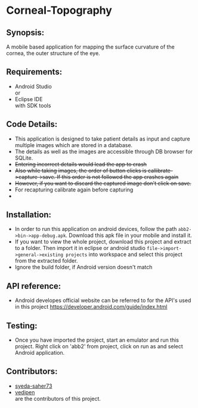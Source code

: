 
# Corneal-Topography
## Synopsis: 
A mobile based application  for mapping the surface curvature of the cornea, the outer structure of the eye.  
## Requirements:
* Android Studio  
or 
* Eclipse IDE  
with SDK tools

## Code Details: 
* This application is designed to take patient details as input and capture multiple images which are stored in a database.
* The details as well as the images are accessible through DB browser for SQLite.
* ~~Entering incorrect details would lead the app to crash~~
* ~~Also while taking images, the order of button clicks is callibrate->capture->save. If this order is not followed the app crashes again~~
* ~~However, if you want to discard the captured image don't click on save.~~
* For recapturing calibrate again before capturing
* 
## Installation:
* In order to run this application on android devices, follow the path 
`abb2->bin->app-debug.apk`.
Download this apk file in your mobile and install it.
* If you want to view the whole project, download this project and extract to a folder. Then import it in eclipse or android studio 
`file->import->general->existing projects`
 into workspace and select this project from the extracted folder.
* Ignore the build folder, if Android version doesn't match

## API reference: 
* Android developes official website can be referred to for the API's used in this project https://developer.android.com/guide/index.html

## Testing:
* Once you have imported the project, start an emulator and run this project. Right click on 'abb2' from project, click on run as and select Android application. 

## Contributors: 
* [syeda-saher73](https://github.com/syeda-saher73)   
* [vedipen](https://github.com/vedipen)  
are the contributors of this project.        
